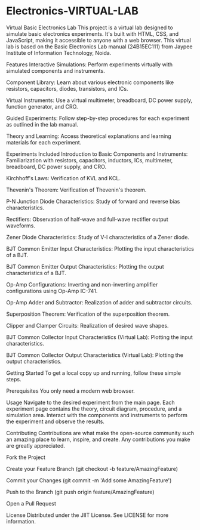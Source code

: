 # Electronics-VIRTUAL-LAB
Virtual Basic Electronics Lab
This project is a virtual lab designed to simulate basic electronics experiments. It's built with HTML, CSS, and JavaScript, making it accessible to anyone with a web browser. This virtual lab is based on the Basic Electronics Lab manual (24B15EC111) from Jaypee Institute of Information Technology, Noida.

Features
Interactive Simulations: Perform experiments virtually with simulated components and instruments.

Component Library: Learn about various electronic components like resistors, capacitors, diodes, transistors, and ICs.

Virtual Instruments: Use a virtual multimeter, breadboard, DC power supply, function generator, and CRO.

Guided Experiments: Follow step-by-step procedures for each experiment as outlined in the lab manual.

Theory and Learning: Access theoretical explanations and learning materials for each experiment.

Experiments Included
Introduction to Basic Components and Instruments: Familiarization with resistors, capacitors, inductors, ICs, multimeter, breadboard, DC power supply, and CRO.

Kirchhoff's Laws: Verification of KVL and KCL.

Thevenin's Theorem: Verification of Thevenin's theorem.

P-N Junction Diode Characteristics: Study of forward and reverse bias characteristics.

Rectifiers: Observation of half-wave and full-wave rectifier output waveforms.

Zener Diode Characteristics: Study of V-I characteristics of a Zener diode.

BJT Common Emitter Input Characteristics: Plotting the input characteristics of a BJT.

BJT Common Emitter Output Characteristics: Plotting the output characteristics of a BJT.

Op-Amp Configurations: Inverting and non-inverting amplifier configurations using Op-Amp IC-741.

Op-Amp Adder and Subtractor: Realization of adder and subtractor circuits.

Superposition Theorem: Verification of the superposition theorem.

Clipper and Clamper Circuits: Realization of desired wave shapes.

BJT Common Collector Input Characteristics (Virtual Lab): Plotting the input characteristics.

BJT Common Collector Output Characteristics (Virtual Lab): Plotting the output characteristics.

Getting Started
To get a local copy up and running, follow these simple steps.

Prerequisites
You only need a modern web browser.


Usage
Navigate to the desired experiment from the main page. Each experiment page contains the theory, circuit diagram, procedure, and a simulation area. Interact with the components and instruments to perform the experiment and observe the results.

Contributing
Contributions are what make the open-source community such an amazing place to learn, inspire, and create. Any contributions you make are greatly appreciated.

Fork the Project

Create your Feature Branch (git checkout -b feature/AmazingFeature)

Commit your Changes (git commit -m 'Add some AmazingFeature')

Push to the Branch (git push origin feature/AmazingFeature)

Open a Pull Request

License
Distributed under the JIIT License. See LICENSE for more information.
